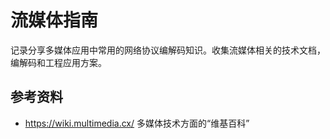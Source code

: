 # 流媒体指南

记录分享多媒体应用中常用的网络协议编解码知识。收集流媒体相关的技术文档，编解码和工程应用方案。

## 参考资料

- <https://wiki.multimedia.cx/> 多媒体技术方面的“维基百科”
